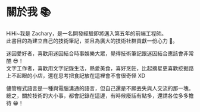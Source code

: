 # 關於我 📚

HiHi~我是 Zachary，是一名開發經驗即將邁入第五年的前端工程師。<br>
此書目的為建立自己的技術筆記，並且為廣大的技術社群貢獻一份心力 💪。<br>

迷因愛好者，喜歡用迷因結合時事娛樂大眾，覺得技術筆記跟迷因結合應該會非常酷 😎！<br>
文字工作者，喜歡用文字記錄生活，熱愛美食，喜好烹飪，比起摘星更喜歡挖掘路上不起眼的小店，還在思考把食記放在這裡會不會很奇怪 XD<br>

儘管程式語言是一種與電腦溝通的語言，但自己還是不願丟失與人交流的那一塊。<br>
總之，關於技術的大小事，都會記錄在這邊，有時候廢話有點多，還請各位多多擔待 😁！<br>
